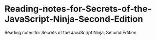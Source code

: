 # Reading-notes-for-Secrets-of-the-JavaScript-Ninja-Second-Edition
Reading notes for Secrets of the JavaScript Ninja, Second Edition
